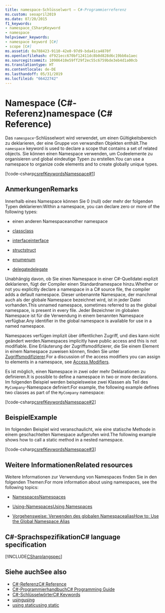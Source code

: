 ```yaml
---
title: namespace-Schlüsselwort – C#-Programmierreferenz
ms.custom: seoapril2019
ms.date: 07/20/2015
f1_keywords:
- namespace_CSharpKeyword
- namespace
helpviewer_keywords:
- namespace keyword [C#]
- scope [C#]
ms.assetid: 0a788423-9110-42e0-97d9-bda41ca4870f
ms.openlocfilehash: df921ecc670bf12411dc8b0d828d6c19bb0a1aec
ms.sourcegitcommit: 10986410e59ff29f2ec55c6759bde3eb4d1a00cb
ms.translationtype: HT
ms.contentlocale: de-DE
ms.lasthandoff: 05/31/2019
ms.locfileid: "66422742"
---
```

# <a name="namespace-c-reference"></a><span data-ttu-id="cd8d0-102">Namespace (C#-Referenz)</span><span class="sxs-lookup"><span data-stu-id="cd8d0-102">namespace (C# Reference)</span></span>

<span data-ttu-id="cd8d0-103">Das `namespace`-Schlüsselwort wird verwendet, um einen Gültigkeitsbereich zu deklarieren, der eine Gruppe von verwandten Objekten enthält.</span><span class="sxs-lookup"><span data-stu-id="cd8d0-103">The `namespace` keyword is used to declare a scope that contains a set of related objects.</span></span> <span data-ttu-id="cd8d0-104">Sie können einen Namespace verwenden, um Codeelemente zu organisieren und global eindeutige Typen zu erstellen.</span><span class="sxs-lookup"><span data-stu-id="cd8d0-104">You can use a namespace to organize code elements and to create globally unique types.</span></span>

[!code-csharp[csrefKeywordsNamespace#1](~/samples/snippets/csharp/VS_Snippets_VBCSharp/csrefKeywordsNamespace/CS/csrefKeywordsNamespace.cs#1)]

## <a name="remarks"></a><span data-ttu-id="cd8d0-105">Anmerkungen</span><span class="sxs-lookup"><span data-stu-id="cd8d0-105">Remarks</span></span>

<span data-ttu-id="cd8d0-106">Innerhalb eines Namespace können Sie 0 (null) oder mehr der folgenden Typen deklarieren:</span><span class="sxs-lookup"><span data-stu-id="cd8d0-106">Within a namespace, you can declare zero or more of the following types:</span></span>

- <span data-ttu-id="cd8d0-107">einen anderen Namespace</span><span class="sxs-lookup"><span data-stu-id="cd8d0-107">another namespace</span></span>

- [<span data-ttu-id="cd8d0-108">class</span><span class="sxs-lookup"><span data-stu-id="cd8d0-108">class</span></span>](class.md)

- [<span data-ttu-id="cd8d0-109">interface</span><span class="sxs-lookup"><span data-stu-id="cd8d0-109">interface</span></span>](interface.md)

- [<span data-ttu-id="cd8d0-110">struct</span><span class="sxs-lookup"><span data-stu-id="cd8d0-110">struct</span></span>](struct.md)

- [<span data-ttu-id="cd8d0-111">enum</span><span class="sxs-lookup"><span data-stu-id="cd8d0-111">enum</span></span>](enum.md)

- [<span data-ttu-id="cd8d0-112">delegate</span><span class="sxs-lookup"><span data-stu-id="cd8d0-112">delegate</span></span>](delegate.md)

<span data-ttu-id="cd8d0-113">Unabhängig davon, ob Sie einen Namespace in einer C#-Quelldatei explizit deklarieren, fügt der Compiler einen Standardnamespace hinzu.</span><span class="sxs-lookup"><span data-stu-id="cd8d0-113">Whether or not you explicitly declare a namespace in a C# source file, the compiler adds a default namespace.</span></span> <span data-ttu-id="cd8d0-114">Dieser unbenannte Namespace, der manchmal auch als der globale Namespace bezeichnet wird, ist in jeder Datei vorhanden.</span><span class="sxs-lookup"><span data-stu-id="cd8d0-114">This unnamed namespace, sometimes referred to as the global namespace, is present in every file.</span></span> <span data-ttu-id="cd8d0-115">Jeder Bezeichner im globalen Namespace ist für die Verwendung in einem benannten Namespace verfügbar.</span><span class="sxs-lookup"><span data-stu-id="cd8d0-115">Any identifier in the global namespace is available for use in a named namespace.</span></span>

<span data-ttu-id="cd8d0-116">Namespaces verfügen implizit über öffentlichen Zugriff, und dies kann nicht geändert werden.</span><span class="sxs-lookup"><span data-stu-id="cd8d0-116">Namespaces implicitly have public access and this is not modifiable.</span></span> <span data-ttu-id="cd8d0-117">Eine Erläuterung der Zugriffsmodifizierer, die Sie einem Element in einem Namespace zuweisen können, finden Sie unter [Zugriffsmodifizierer](access-modifiers.md).</span><span class="sxs-lookup"><span data-stu-id="cd8d0-117">For a discussion of the access modifiers you can assign to elements in a namespace, see [Access Modifiers](access-modifiers.md).</span></span>

<span data-ttu-id="cd8d0-118">Es ist möglich, einen Namespace in zwei oder mehr Deklarationen zu definieren.</span><span class="sxs-lookup"><span data-stu-id="cd8d0-118">It is possible to define a namespace in two or more declarations.</span></span> <span data-ttu-id="cd8d0-119">Im folgenden Beispiel werden beispielsweise zwei Klassen als Teil des `MyCompany`-Namespace definiert:</span><span class="sxs-lookup"><span data-stu-id="cd8d0-119">For example, the following example defines two classes as part of the `MyCompany` namespace:</span></span>

[!code-csharp[csrefKeywordsNamespace#2](~/samples/snippets/csharp/VS_Snippets_VBCSharp/csrefKeywordsNamespace/CS/csrefKeywordsNamespace.cs#2)]

## <a name="example"></a><span data-ttu-id="cd8d0-120">Beispiel</span><span class="sxs-lookup"><span data-stu-id="cd8d0-120">Example</span></span>

<span data-ttu-id="cd8d0-121">Im folgenden Beispiel wird veranschaulicht, wie eine statische Methode in einem geschachtelten Namespace aufgerufen wird.</span><span class="sxs-lookup"><span data-stu-id="cd8d0-121">The following example shows how to call a static method in a nested namespace.</span></span>

[!code-csharp[csrefKeywordsNamespace#3](~/samples/snippets/csharp/VS_Snippets_VBCSharp/csrefKeywordsNamespace/CS/csrefKeywordsNamespace.cs#3)]

## <a name="related-resources"></a><span data-ttu-id="cd8d0-122">Weitere Informationen</span><span class="sxs-lookup"><span data-stu-id="cd8d0-122">Related resources</span></span>

<span data-ttu-id="cd8d0-123">Weitere Informationen zur Verwendung von Namespaces finden Sie in den folgenden Themen:</span><span class="sxs-lookup"><span data-stu-id="cd8d0-123">For more information about using namespaces, see the following topics:</span></span>

- [<span data-ttu-id="cd8d0-124">Namespaces</span><span class="sxs-lookup"><span data-stu-id="cd8d0-124">Namespaces</span></span>](../../programming-guide/namespaces/index.md)

- [<span data-ttu-id="cd8d0-125">Using-Namespaces</span><span class="sxs-lookup"><span data-stu-id="cd8d0-125">Using Namespaces</span></span>](../../programming-guide/namespaces/using-namespaces.md)

- [<span data-ttu-id="cd8d0-126">Vorgehensweise: Verwenden des globalen Namespacealias</span><span class="sxs-lookup"><span data-stu-id="cd8d0-126">How to: Use the Global Namespace Alias</span></span>](../../programming-guide/namespaces/how-to-use-the-global-namespace-alias.md)

## <a name="c-language-specification"></a><span data-ttu-id="cd8d0-127">C#-Sprachspezifikation</span><span class="sxs-lookup"><span data-stu-id="cd8d0-127">C# language specification</span></span>

[!INCLUDE[CSharplangspec](~/includes/csharplangspec-md.md)]

## <a name="see-also"></a><span data-ttu-id="cd8d0-128">Siehe auch</span><span class="sxs-lookup"><span data-stu-id="cd8d0-128">See also</span></span>

- [<span data-ttu-id="cd8d0-129">C#-Referenz</span><span class="sxs-lookup"><span data-stu-id="cd8d0-129">C# Reference</span></span>](../../language-reference/index.md)
- [<span data-ttu-id="cd8d0-130">C#-Programmierhandbuch</span><span class="sxs-lookup"><span data-stu-id="cd8d0-130">C# Programming Guide</span></span>](../../programming-guide/index.md)
- [<span data-ttu-id="cd8d0-131">C#-Schlüsselwörter</span><span class="sxs-lookup"><span data-stu-id="cd8d0-131">C# Keywords</span></span>](index.md)
- [<span data-ttu-id="cd8d0-132">using</span><span class="sxs-lookup"><span data-stu-id="cd8d0-132">using</span></span>](using-directive.md)
- [<span data-ttu-id="cd8d0-133">using static</span><span class="sxs-lookup"><span data-stu-id="cd8d0-133">using static</span></span>](using-static.md)
